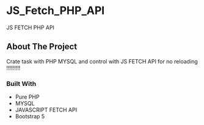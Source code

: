 # JS_Fetch_PHP_API
 JS FETCH PHP API
 
<!-- ABOUT THE PROJECT -->
## About The Project
   Crate task with PHP MYSQL and control with JS FETCH API for no reloading !!!!!!!!!
### Built With

* Pure PHP
* MYSQL 
* JAVASCRIPT FETCH API
* Bootstrap 5





